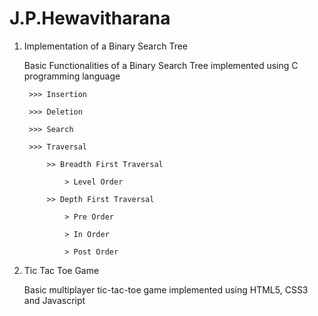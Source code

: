 # J.P.Hewavitharana
1) Implementation of a Binary Search Tree

	Basic Functionalities of a Binary Search Tree implemented using C programming language
	
		>>> Insertion
		
		>>> Deletion
		
		>>> Search
		
		>>> Traversal
		
			>> Breadth First Traversal
			
				> Level Order
				
			>> Depth First Traversal
			
				> Pre Order
				
				> In Order
				
				> Post Order
				

2) Tic Tac Toe Game

	Basic multiplayer tic-tac-toe game implemented using HTML5, CSS3 and Javascript
